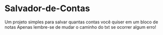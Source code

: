 # Salvador-de-Contas
Um projeto simples para salvar quantas contas você quiser em um bloco de notas
Apenas lembre-se de mudar o caminho do txt se ocorrer algum erro!
